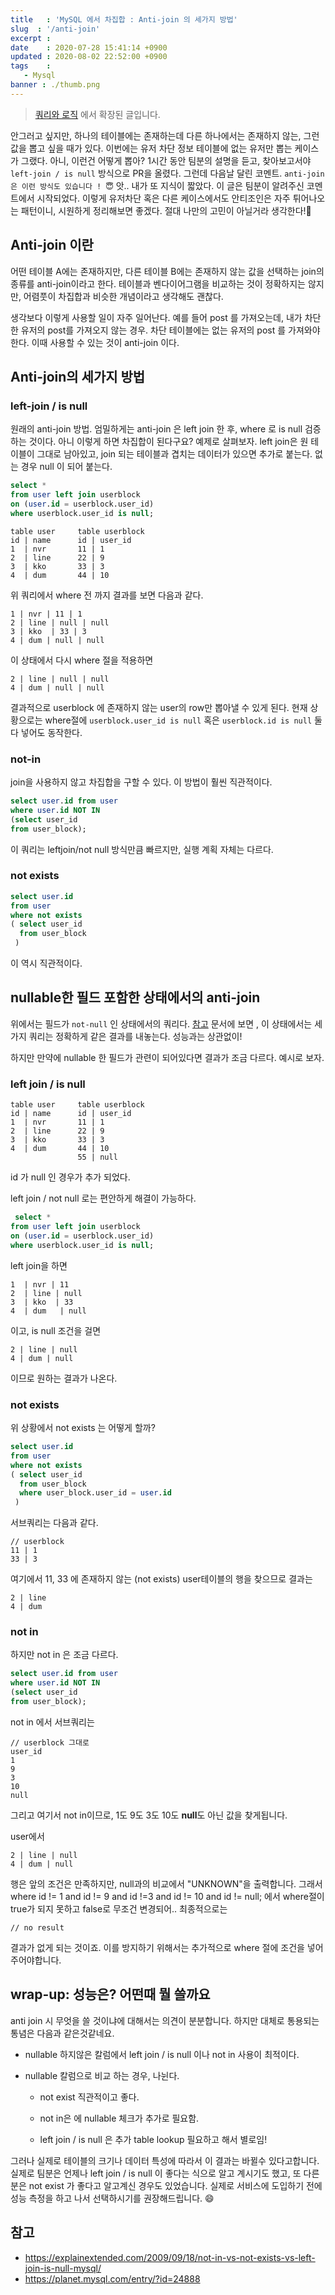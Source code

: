 ```yaml
---
title   : 'MySQL 에서 차집합 : Anti-join 의 세가지 방법'  
slug  : '/anti-join' 
excerpt : 
date    : 2020-07-28 15:41:14 +0900
updated : 2020-08-02 22:52:00 +0900
tags    : 
   - Mysql
banner : ./thumb.png
---
```


> [쿼리와 로직](https://juneyr.dev/ways-of-query) 에서 확장된 글입니다. 
 
안그러고 싶지만, 하나의 테이블에는 존재하는데 다른 하나에서는 존재하지 않는, 그런 값을 뽑고 싶을 때가 있다. 이번에는 유저 차단 정보 테이블에 없는 유저만 뽑는 케이스가 그랬다. 아니, 이런건 어떻게 뽑아? 1시간 동안 팀분의 설명을 듣고, 찾아보고서야 `left-join / is null` 방식으로 PR을 올렸다. 그런데 다음날 달린 코멘트. `anti-join은 이런 방식도 있습니다 ! 😇` 앗.. 내가 또 지식이 짧았다. 이 글은 팀분이 알려주신 코멘트에서 시작되었다. 이렇게 유저차단 혹은 다른 케이스에서도 안티조인은 자주 튀어나오는 패턴이니, 시원하게 정리해보면 좋겠다. 절대 나만의 고민이 아닐거라 생각한다!🙊 

## Anti-join 이란 
   어떤 테이블 A에는 존재하지만, 다른 테이블 B에는 존재하지 않는 값을 선택하는 join의 종류를 anti-join이라고 한다. 테이블과 벤다이어그램을 비교하는 것이 정확하지는 않지만, 어렴풋이 차집합과 비슷한 개념이라고 생각해도 괜찮다.
   
   생각보다 이렇게 사용할 일이 자주 일어난다. 예를 들어 post 를 가져오는데, 내가 차단한 유저의 post를 가져오지 않는 경우. 차단 테이블에는 없는 유저의 post 를 가져와야한다. 이때 사용할 수 있는 것이 anti-join 이다.

## Anti-join의 세가지 방법 

### left-join / is null 
 원래의 anti-join 방법. 엄밀하게는  anti-join 은 left join 한 후, where 로 is null 검증 하는 것이다. 아니 이렇게 하면 차집합이 된다구요? 예제로 살펴보자. 
 left join은 원 테이블이 그대로 남아있고, join 되는 테이블과 겹치는 데이터가 있으면 추가로 붙는다. 없는 경우 null 이 되어 붙는다. 
 
 ```sql
 select * 
from user left join userblock
on (user.id = userblock.user_id)
where userblock.user_id is null;
 ```

```
table user     table userblock
id | name      id | user_id
1  | nvr       11 | 1
2  | line      22 | 9
3  | kko       33 | 3 
4  | dum       44 | 10
```

위 쿼리에서 where 전 까지 결과를 보면 다음과 같다. 
```
1 | nvr | 11 | 1 
2 | line | null | null 
3 | kko  | 33 | 3 
4 | dum | null | null
```

이 상태에서 다시 where 절을 적용하면 
```
2 | line | null | null 
4 | dum | null | null
```
결과적으로 userblock 에 존재하지 않는 user의 row만 뽑아낼 수 있게 된다. 현재 상황으로는 where절에 `userblock.user_id is null` 혹은 `userblock.id is null` 둘다 넣어도 동작한다.

### not-in 
join을 사용하지 않고 차집합을 구할 수 있다. 이 방법이 훨씬 직관적이다. 

```sql 
select user.id from user 
where user.id NOT IN
(select user_id 
from user_block);
```
이 쿼리는 leftjoin/not null 방식만큼 빠르지만, 실행 계획 자체는 다르다. 

### not exists
```sql 
select user.id
from user 
where not exists 
( select user_id
  from user_block
 )
```

이 역시 직관적이다. 


## nullable한 필드 포함한 상태에서의 anti-join 

위에서는 필드가 `not-null` 인 상태에서의 쿼리다. [참고](https://planet.mysql.com/entry/?id=24888)  문서에 보면 , 이 상태에서는 세가지 쿼리는 정확하게 같은 결과를 내놓는다. 성능과는 상관없이! 

하지만 만약에 nullable 한 필드가 관련이 되어있다면 결과가 조금 다르다.  예시로 보자. 

### left join / is null 

```
table user     table userblock
id | name      id | user_id
1  | nvr       11 | 1
2  | line      22 | 9
3  | kko       33 | 3 
4  | dum       44 | 10
               55 | null
```
id 가 null 인 경우가 추가 되었다. 


left join / not null 로는 편안하게 해결이 가능하다. 
```sql
 select * 
from user left join userblock
on (user.id = userblock.user_id)
where userblock.user_id is null;
 ```

left join을 하면 
```
1  | nvr | 11
2  | line | null 
3  | kko  | 33 
4  | dum   | null
```

이고, is null 조건을 걸면 

```
2 | line | null
4 | dum | null
```

이므로 원하는 결과가 나온다. 

### not exists
위 상황에서 not exists 는 어떻게 할까? 

```sql 
select user.id
from user 
where not exists 
( select user_id
  from user_block
  where user_block.user_id = user.id
 )
```

서브쿼리는 다음과 같다. 
```
// userblock
11 | 1
33 | 3
```

여기에서 11, 33 에 존재하지 않는 (not exists) user테이블의 행을 찾으므로 결과는 
```
2 | line
4 | dum
```

### not in 
하지만 not in 은 조금 다르다. 

```sql 
select user.id from user 
where user.id NOT IN
(select user_id 
from user_block);
```

not in 에서 서브쿼리는 
```
// userblock 그대로 
user_id
1
9
3 
10
null
```

그리고 여기서 not in이므로, 1도 9도 3도 10도 **null**도 아닌 값을 찾게됩니다. 

user에서 
```
2 | line | null
4 | dum | null
```
행은 앞의 조건은 만족하지만, null과의 비교에서 "UNKNOWN"을 출력합니다. 
그래서 where id != 1 and id != 9 and id !=3 and id != 10 and id != null; 
에서 where절이 true가 되지 못하고 false로 무조건 변경되어.. 최종적으로는 
```
// no result 
```

결과가 없게 되는 것이죠. 
이를 방지하기 위해서는 추가적으로 where 절에 조건을 넣어주어야합니다. 

## wrap-up: 성능은? 어떤때 뭘 쓸까요

anti join 시 무엇을 쓸 것이냐에 대해서는 의견이 분분합니다. 하지만 대체로 통용되는 통념은 다음과 같은것같네요.

 - nullable 하지않은 칼럼에서 left join / is null 이나 not in 사용이 최적이다. 

 - nullable 칼럼으로 비교 하는 경우, 나뉜다. 
    - not exist 직관적이고 좋다.

    - not in은 에 nullable 체크가 추가로 필요함. 

    - left join / is null 은 추가 table lookup 필요하고 해서 별로임! 

그러나 실제로 테이블의 크기나 데이터 특성에 따라서 이 결과는 바뀔수 있다고합니다. 실제로 팀분은 언제나 left join / is null 이 좋다는 식으로 알고 계시기도 했고, 또 다른 분은 not exist 가 좋다고 알고계신 경우도 있었습니다. 실제로 서비스에 도입하기 전에 성능 측정을 하고 나서 선택하시기를 권장해드립니다. 😄

## 참고 
- https://explainextended.com/2009/09/18/not-in-vs-not-exists-vs-left-join-is-null-mysql/
- https://planet.mysql.com/entry/?id=24888



